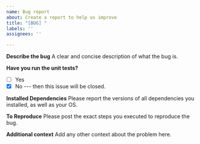 ```yaml
---
name: Bug report
about: Create a report to help us improve
title: "[BUG] "
labels: ''
assignees: ''

---
```


**Describe the bug**
A clear and concise description of what the bug is.

**Have you run the unit tests?**

- [ ] Yes
- [x] No --- then this issue will be closed.

**Installed Dependencies**
Please report the versions of all dependencies you installed, as well as your OS.

**To Reproduce**
Please post the exact steps you executed to reproduce the bug.

**Additional context**
Add any other context about the problem here.
